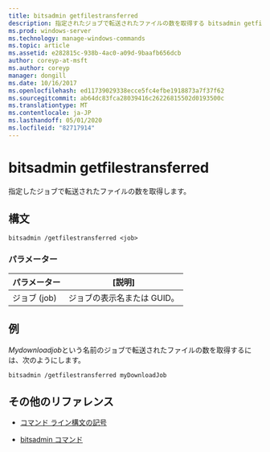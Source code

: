 ```yaml
---
title: bitsadmin getfilestransferred
description: 指定されたジョブで転送されたファイルの数を取得する bitsadmin getfilestransferred コマンドのリファレンストピックです。
ms.prod: windows-server
ms.technology: manage-windows-commands
ms.topic: article
ms.assetid: e282815c-938b-4ac0-a09d-9baafb656dcb
author: coreyp-at-msft
ms.author: coreyp
manager: dongill
ms.date: 10/16/2017
ms.openlocfilehash: ed11739029338ecce5fc4efbe1918873a7f37f62
ms.sourcegitcommit: ab64dc83fca28039416c26226815502d0193500c
ms.translationtype: MT
ms.contentlocale: ja-JP
ms.lasthandoff: 05/01/2020
ms.locfileid: "82717914"
---
```

# <a name="bitsadmin-getfilestransferred"></a>bitsadmin getfilestransferred

指定したジョブで転送されたファイルの数を取得します。

## <a name="syntax"></a>構文

```
bitsadmin /getfilestransferred <job>
```

### <a name="parameters"></a>パラメーター

| パラメーター | [説明] |
| -------------- | -------------- |
| ジョブ (job) | ジョブの表示名または GUID。 |

## <a name="examples"></a>例

*Mydownloadjob*という名前のジョブで転送されたファイルの数を取得するには、次のようにします。

```
bitsadmin /getfilestransferred myDownloadJob
```

## <a name="additional-references"></a>その他のリファレンス

- [コマンド ライン構文の記号](command-line-syntax-key.md)

- [bitsadmin コマンド](bitsadmin.md)

